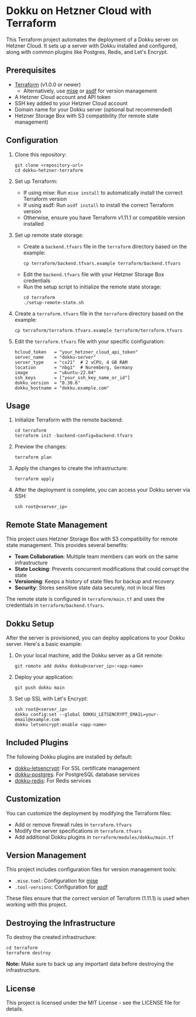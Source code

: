# Dokku on Hetzner Cloud with Terraform

This Terraform project automates the deployment of a Dokku server on Hetzner Cloud. It sets up a server with Dokku installed and configured, along with common plugins like Postgres, Redis, and Let's Encrypt.

## Prerequisites

- [Terraform](https://www.terraform.io/downloads.html) (v1.0.0 or newer)
  - Alternatively, use [mise](https://mise.jdx.dev/) or [asdf](https://asdf-vm.com/) for version management
- A Hetzner Cloud account and API token
- SSH key added to your Hetzner Cloud account
- Domain name for your Dokku server (optional but recommended)
- Hetzner Storage Box with S3 compatibility (for remote state management)

## Configuration

1. Clone this repository:
   ```
   git clone <repository-url>
   cd dokku-hetzner-terraform
   ```

2. Set up Terraform:
   - If using mise: Run `mise install` to automatically install the correct Terraform version
   - If using asdf: Run `asdf install` to install the correct Terraform version
   - Otherwise, ensure you have Terraform v1.11.1 or compatible version installed

3. Set up remote state storage:
   - Create a `backend.tfvars` file in the `terraform` directory based on the example:
     ```
     cp terraform/backend.tfvars.example terraform/backend.tfvars
     ```
   - Edit the `backend.tfvars` file with your Hetzner Storage Box credentials
   - Run the setup script to initialize the remote state storage:
     ```
     cd terraform
     ./setup-remote-state.sh
     ```

4. Create a `terraform.tfvars` file in the `terraform` directory based on the example:
   ```
   cp terraform/terraform.tfvars.example terraform/terraform.tfvars
   ```

5. Edit the `terraform.tfvars` file with your specific configuration:
   ```
   hcloud_token   = "your_hetzner_cloud_api_token"
   server_name    = "dokku-server"
   server_type    = "cx21"  # 2 vCPU, 4 GB RAM
   location       = "nbg1"  # Nuremberg, Germany
   image          = "ubuntu-22.04"
   ssh_keys       = ["your_ssh_key_name_or_id"]
   dokku_version  = "0.30.6"
   dokku_hostname = "dokku.example.com"
   ```

## Usage

1. Initialize Terraform with the remote backend:
   ```
   cd terraform
   terraform init -backend-config=backend.tfvars
   ```

2. Preview the changes:
   ```
   terraform plan
   ```

3. Apply the changes to create the infrastructure:
   ```
   terraform apply
   ```

4. After the deployment is complete, you can access your Dokku server via SSH:
   ```
   ssh root@<server_ip>
   ```

## Remote State Management

This project uses Hetzner Storage Box with S3 compatibility for remote state management. This provides several benefits:

- **Team Collaboration**: Multiple team members can work on the same infrastructure
- **State Locking**: Prevents concurrent modifications that could corrupt the state
- **Versioning**: Keeps a history of state files for backup and recovery
- **Security**: Stores sensitive state data securely, not in local files

The remote state is configured in `terraform/main.tf` and uses the credentials in `terraform/backend.tfvars`.

## Dokku Setup

After the server is provisioned, you can deploy applications to your Dokku server. Here's a basic example:

1. On your local machine, add the Dokku server as a Git remote:
   ```
   git remote add dokku dokku@<server_ip>:<app-name>
   ```

2. Deploy your application:
   ```
   git push dokku main
   ```

3. Set up SSL with Let's Encrypt:
   ```
   ssh root@<server_ip>
   dokku config:set --global DOKKU_LETSENCRYPT_EMAIL=your-email@example.com
   dokku letsencrypt:enable <app-name>
   ```

## Included Plugins

The following Dokku plugins are installed by default:

- [dokku-letsencrypt](https://github.com/dokku/dokku-letsencrypt): For SSL certificate management
- [dokku-postgres](https://github.com/dokku/dokku-postgres): For PostgreSQL database services
- [dokku-redis](https://github.com/dokku/dokku-redis): For Redis services

## Customization

You can customize the deployment by modifying the Terraform files:

- Add or remove firewall rules in `terraform.tfvars`
- Modify the server specifications in `terraform.tfvars`
- Add additional Dokku plugins in `terraform/modules/dokku/main.tf`

## Version Management

This project includes configuration files for version management tools:

- `.mise.toml`: Configuration for [mise](https://mise.jdx.dev/)
- `.tool-versions`: Configuration for [asdf](https://asdf-vm.com/)

These files ensure that the correct version of Terraform (1.11.1) is used when working with this project.

## Destroying the Infrastructure

To destroy the created infrastructure:

```
cd terraform
terraform destroy
```

**Note:** Make sure to back up any important data before destroying the infrastructure.

## License

This project is licensed under the MIT License - see the LICENSE file for details.
